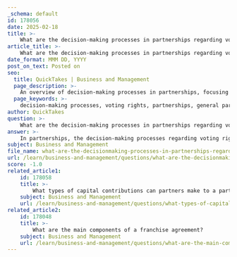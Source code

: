 ```yaml
---
_schema: default
id: 178056
date: 2025-02-18
title: >-
    What are the decision-making processes in partnerships regarding voting rights?
article_title: >-
    What are the decision-making processes in partnerships regarding voting rights?
date_format: MMM DD, YYYY
post_on_text: Posted on
seo:
  title: QuickTakes | Business and Management
  page_description: >-
    An overview of decision-making processes in partnerships, focusing on voting rights within general partnerships, limited partnerships, and limited liability partnerships, including the impact of the Uniform Partnership Act and partnership agreements.
  page_keywords: >-
    decision-making processes, voting rights, partnerships, general partnerships, limited partnerships, limited liability partnerships, Uniform Partnership Act, partnership agreement, management authority
author: QuickTakes
question: >-
    What are the decision-making processes in partnerships regarding voting rights?
answer: >-
    In partnerships, the decision-making processes regarding voting rights are crucial for determining how decisions are made and who has the authority to make them. Here’s a detailed overview based on the types of partnerships and the relevant legal frameworks:\n\n1. **General Partnerships**: \n   - In a general partnership, each partner typically has one vote, regardless of their capital contribution. This means that decisions are made collectively, and a majority vote is often required for significant actions. For example, if a partnership agreement specifies that decisions require a majority vote, then more than half of the partners must agree for a decision to be made.\n\n2. **Limited Partnerships (LPs)**:\n   - In limited partnerships, voting rights are usually more restricted. General partners typically have full voting rights and authority to make decisions, while limited partners may have limited voting rights, often restricted to specific matters such as amendments to the partnership agreement or decisions that affect their investment. This structure is designed to protect the limited partners from being involved in day-to-day management while allowing general partners to operate the business.\n\n3. **Limited Liability Partnerships (LLPs)**:\n   - In an LLP, voting rights are generally equal among partners unless the partnership agreement specifies otherwise. This means that all partners can participate equally in decision-making processes, promoting fairness and collaboration. The partnership agreement can outline specific voting thresholds for different types of decisions, such as requiring a supermajority for major changes.\n\n4. **Uniform Partnership Act (UPA)**:\n   - The UPA provides a framework for partnerships, including rules regarding voting rights. It typically grants each partner one vote unless otherwise specified in a written agreement. This promotes fairness in decision-making and ensures that all partners have a say in the management of the partnership.\n\n5. **Partnership Agreement**:\n   - The partnership agreement is a critical document that outlines the specific voting rights and decision-making processes for the partnership. It can define how votes are cast, the majority required for different types of decisions, and any special voting rights for certain partners. This agreement is essential for preventing disputes and ensuring that all partners understand their rights and responsibilities.\n\n6. **Management Authority**:\n   - In general partnerships, all partners usually have equal authority to make binding decisions on behalf of the partnership. This means that one partner can enter into contracts or agreements that obligate the partnership, which can lead to potential conflicts if not managed properly. In contrast, limited partners in an LP have no management authority, which further delineates the decision-making process.\n\nIn summary, the decision-making processes in partnerships regarding voting rights are influenced by the type of partnership, the partnership agreement, and the legal framework provided by statutes like the UPA. Each partner's voting rights and authority can vary significantly, impacting how decisions are made and the overall management of the partnership.
subject: Business and Management
file_name: what-are-the-decisionmaking-processes-in-partnerships-regarding-voting-rights.md
url: /learn/business-and-management/questions/what-are-the-decisionmaking-processes-in-partnerships-regarding-voting-rights
score: -1.0
related_article1:
    id: 178058
    title: >-
        What types of capital contributions can partners make to a partnership?
    subject: Business and Management
    url: /learn/business-and-management/questions/what-types-of-capital-contributions-can-partners-make-to-a-partnership
related_article2:
    id: 178048
    title: >-
        What are the main components of a franchise agreement?
    subject: Business and Management
    url: /learn/business-and-management/questions/what-are-the-main-components-of-a-franchise-agreement
---
```


&nbsp;